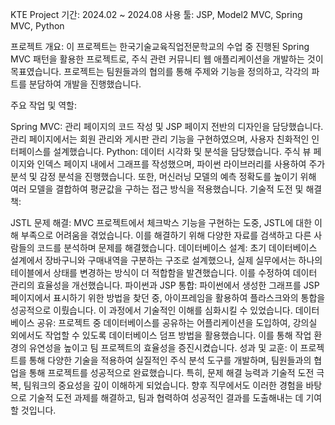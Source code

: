 KTE Project
기간: 2024.02 ~ 2024.08
사용 툴: JSP, Model2 MVC, Spring MVC, Python

프로젝트 개요: 이 프로젝트는 한국기술교육직업전문학교의 수업 중 진행된 Spring MVC 패턴을 활용한 프로젝트로, 주식 관련 커뮤니티 웹 애플리케이션을 개발하는 것이 목표였습니다. 프로젝트는 팀원들과의 협의를 통해 주제와 기능을 정의하고, 각각의 파트를 분담하여 개발을 진행했습니다.

주요 작업 및 역할:

Spring MVC: 관리 페이지의 코드 작성 및 JSP 페이지 전반의 디자인을 담당했습니다. 관리 페이지에서는 회원 관리와 게시판 관리 기능을 구현하였으며, 사용자 친화적인 인터페이스를 설계했습니다.
Python: 데이터 시각화 및 분석을 담당했습니다. 주식 뷰 페이지와 인덱스 페이지 내에서 그래프를 작성했으며, 파이썬 라이브러리를 사용하여 주가 분석 및 감정 분석을 진행했습니다. 또한, 머신러닝 모델의 예측 정확도를 높이기 위해 여러 모델을 결합하여 평균값을 구하는 접근 방식을 적용했습니다.
기술적 도전 및 해결책:

JSTL 문제 해결: MVC 프로젝트에서 체크박스 기능을 구현하는 도중, JSTL에 대한 이해 부족으로 어려움을 겪었습니다. 이를 해결하기 위해 다양한 자료를 검색하고 다른 사람들의 코드를 분석하며 문제를 해결했습니다.
데이터베이스 설계: 초기 데이터베이스 설계에서 장바구니와 구매내역을 구분하는 구조로 설계했으나, 실제 실무에서는 하나의 테이블에서 상태를 변경하는 방식이 더 적합함을 발견했습니다. 이를 수정하여 데이터 관리의 효율성을 개선했습니다.
파이썬과 JSP 통합: 파이썬에서 생성한 그래프를 JSP 페이지에서 표시하기 위한 방법을 찾던 중, 아이프레임을 활용하여 플라스크와의 통합을 성공적으로 이뤘습니다. 이 과정에서 기술적인 이해를 심화시킬 수 있었습니다.
데이터베이스 공유: 프로젝트 중 데이터베이스를 공유하는 어플리케이션을 도입하여, 강의실 외에서도 작업할 수 있도록 데이터베이스 덤프 방법을 활용했습니다. 이를 통해 작업 환경의 유연성을 높이고 팀 프로젝트의 효율성을 증진시켰습니다.
성과 및 교훈: 이 프로젝트를 통해 다양한 기술을 적용하여 실질적인 주식 분석 도구를 개발하며, 팀원들과의 협업을 통해 프로젝트를 성공적으로 완료했습니다. 특히, 문제 해결 능력과 기술적 도전 극복, 팀워크의 중요성을 깊이 이해하게 되었습니다. 향후 직무에서도 이러한 경험을 바탕으로 기술적 도전 과제를 해결하고, 팀과 협력하여 성공적인 결과를 도출해내는 데 기여할 것입니다.
